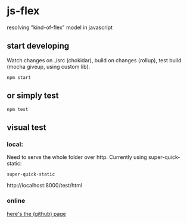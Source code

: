 # js-flex

resolving "kind-of-flex" model in javascript

## start developing
Watch changes on ./src (chokidar), build on changes (rollup), test build (mocha giveup, using custom lib).
```
npm start
```

## or simply test
```
npm test
```

## visual test

### local:
Need to serve the whole folder over http. Currently using super-quick-static:
```
super-quick-static
```
http://localhost:8000/test/html

### online
[here's the (github) page](https://jniac.github.io/js-flex/test/html/)
